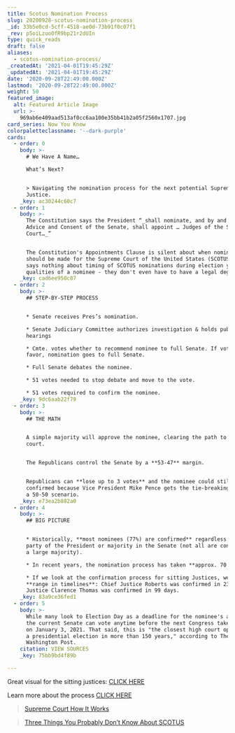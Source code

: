 ```yaml
---
title: Scotus Nomination Process
slug: 20200928-scotus-nomination-process
_id: 33b5e0cd-5cff-4518-ae0d-73b91f0c07f1
_rev: p5oiLzuoOfR9bp21r2dUIn
type: quick_reads
draft: false
aliases:
  - scotus-nomination-process/
_createdAt: '2021-04-01T19:45:29Z'
_updatedAt: '2021-04-01T19:45:29Z'
date: '2020-09-28T22:49:00.000Z'
lastmod: '2020-09-28T22:49:00.000Z'
weight: 50
featured_image:
  alt: Featured Article Image
  url: >-
    969ab6e409aad513af0cc6aa100e35bb41b2a05f2560x1707.jpg
card_series: Now You Know
colorpaletteclassname: '--dark-purple'
cards:
  - order: 0
    body: >-
      # We Have A Name…  

      What’s Next?


      > Navigating the nomination process for the next potential Supreme Court
      Justice.
    _key: ac30244c60c7
  - order: 1
    body: >-
      The Constitution says the President “_shall nominate, and by and with the
      Advice and Consent of the Senate, shall appoint … Judges of the Supreme
      Court…_”


      The Constitution's Appointments Clause is silent about when nominations
      should be made for the Supreme Court of the United States (SCOTUS) and
      says nothing about timing of SCOTUS nominations during election years, NOR
      qualities of a nominee - they don't even have to have a legal degree.
    _key: cad6ee950c07
  - order: 2
    body: >-
      ## STEP-BY-STEP PROCESS


      * Senate receives Pres’s nomination.

      * Senate Judiciary Committee authorizes investigation & holds public
      hearings

      * Cmte. votes whether to recommend nominee to full Senate. If votes in
      favor, nomination goes to full Senate.

      * Full Senate debates the nominee.

      * 51 votes needed to stop debate and move to the vote.

      * 51 votes required to confirm the nominee.
    _key: 9dc6aab22f79
  - order: 3
    body: >-
      ## THE MATH


      A simple majority will approve the nominee, clearing the path to the
      court.


      The Republicans control the Senate by a **53-47** margin.


      Republicans can **lose up to 3 votes** and the nominee could still be
      confirmed because Vice President Mike Pence gets the tie-breaking vote in
      a 50-50 scenario.
    _key: e73ea2b882a0
  - order: 4
    body: >-
      ## BIG PICTURE


      * Historically, **most nominees (77%) are confirmed** regardless of the
      party of the President or majority in the Senate (not all are confirmed by
      a large majority).

      * In recent years, the nomination process has taken **approx. 70 days**.

      * If we look at the confirmation process for sitting Justices, we see a
      **range in timelines**: Chief Justice Roberts was confirmed in 23 days.
      Justice Clarence Thomas was confirmed in 99 days.
    _key: 83a9ce36fed1
  - order: 5
    body: >-
      While many look to Election Day as a deadline for the nominee's approval,
      the current Senate can vote anytime before the next Congress takes office
      on January 3, 2021. That said, this is "the closest high court opening to
      a presidential election in more than 150 years," according to The
      Washington Post.
    citation: VIEW SOURCES
    _key: 75bb9bd4f89b

---
```

Great visual for the sitting justices: [CLICK HERE](https://apnews.com/article/us-supreme-court-michael-pence-archive-courts-donald-trump-e2678a13cf3d2383300db6f1416664d6/gallery/d27d1ae50d504eb4b26f0c4a37f06c88)

Learn more about the process [CLICK HERE](https://fas.org/sgp/crs/misc/RL33225.pdf)

> [Supreme Court How It Works](https://smarthernews.com/supreme-court-how-it-works/)





> [Three Things You Probably Don’t Know About SCOTUS](https://smarthernews.com/three-things-you-probably-dont-know-about-scotus/)